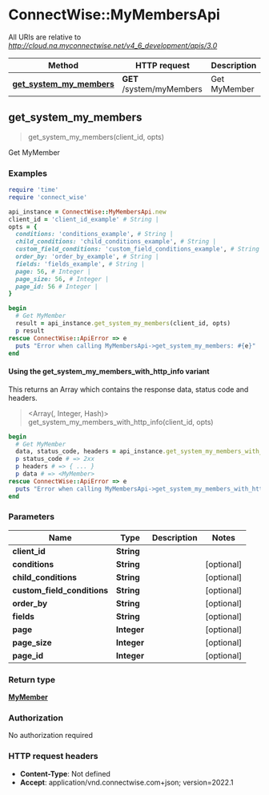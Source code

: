 # ConnectWise::MyMembersApi

All URIs are relative to *http://cloud.na.myconnectwise.net/v4_6_development/apis/3.0*

| Method | HTTP request | Description |
| ------ | ------------ | ----------- |
| [**get_system_my_members**](MyMembersApi.md#get_system_my_members) | **GET** /system/myMembers | Get MyMember |


## get_system_my_members

> <MyMember> get_system_my_members(client_id, opts)

Get MyMember

### Examples

```ruby
require 'time'
require 'connect_wise'

api_instance = ConnectWise::MyMembersApi.new
client_id = 'client_id_example' # String | 
opts = {
  conditions: 'conditions_example', # String | 
  child_conditions: 'child_conditions_example', # String | 
  custom_field_conditions: 'custom_field_conditions_example', # String | 
  order_by: 'order_by_example', # String | 
  fields: 'fields_example', # String | 
  page: 56, # Integer | 
  page_size: 56, # Integer | 
  page_id: 56 # Integer | 
}

begin
  # Get MyMember
  result = api_instance.get_system_my_members(client_id, opts)
  p result
rescue ConnectWise::ApiError => e
  puts "Error when calling MyMembersApi->get_system_my_members: #{e}"
end
```

#### Using the get_system_my_members_with_http_info variant

This returns an Array which contains the response data, status code and headers.

> <Array(<MyMember>, Integer, Hash)> get_system_my_members_with_http_info(client_id, opts)

```ruby
begin
  # Get MyMember
  data, status_code, headers = api_instance.get_system_my_members_with_http_info(client_id, opts)
  p status_code # => 2xx
  p headers # => { ... }
  p data # => <MyMember>
rescue ConnectWise::ApiError => e
  puts "Error when calling MyMembersApi->get_system_my_members_with_http_info: #{e}"
end
```

### Parameters

| Name | Type | Description | Notes |
| ---- | ---- | ----------- | ----- |
| **client_id** | **String** |  |  |
| **conditions** | **String** |  | [optional] |
| **child_conditions** | **String** |  | [optional] |
| **custom_field_conditions** | **String** |  | [optional] |
| **order_by** | **String** |  | [optional] |
| **fields** | **String** |  | [optional] |
| **page** | **Integer** |  | [optional] |
| **page_size** | **Integer** |  | [optional] |
| **page_id** | **Integer** |  | [optional] |

### Return type

[**MyMember**](MyMember.md)

### Authorization

No authorization required

### HTTP request headers

- **Content-Type**: Not defined
- **Accept**: application/vnd.connectwise.com+json; version=2022.1

